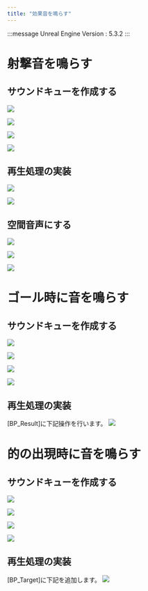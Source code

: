 ```yaml
---
title: "効果音を鳴らす"
---
```

:::message
Unreal Engine Version : 5.3.2
:::


# 射撃音を鳴らす

## サウンドキューを作成する
![](https://storage.googleapis.com/zenn-user-upload/3bb660ae5301-20240114.png)

![](https://storage.googleapis.com/zenn-user-upload/b694877363bf-20240114.png)

![](https://storage.googleapis.com/zenn-user-upload/e99043693d41-20240114.png)

![](https://storage.googleapis.com/zenn-user-upload/1641822ccd4d-20240114.png)


## 再生処理の実装
![](https://storage.googleapis.com/zenn-user-upload/bd5b86aa9b51-20240114.png)


![](https://storage.googleapis.com/zenn-user-upload/f83b999e6df4-20240114.png)


## 空間音声にする

![](https://storage.googleapis.com/zenn-user-upload/92aedd420923-20240114.png)


![](https://storage.googleapis.com/zenn-user-upload/f04d7fadc733-20240114.png)


![](https://storage.googleapis.com/zenn-user-upload/57b18e61187b-20240114.png)



# ゴール時に音を鳴らす

## サウンドキューを作成する
![](https://storage.googleapis.com/zenn-user-upload/3bb660ae5301-20240114.png)

![](https://storage.googleapis.com/zenn-user-upload/a6846d6b6923-20240114.png)

![](https://storage.googleapis.com/zenn-user-upload/f1093961cfd4-20240114.png)

![](https://storage.googleapis.com/zenn-user-upload/cc7b04466c9a-20240114.png)


## 再生処理の実装
[BP_Result]に下記操作を行います。
![](https://storage.googleapis.com/zenn-user-upload/afae70404652-20240114.png)



# 的の出現時に音を鳴らす

## サウンドキューを作成する
![](https://storage.googleapis.com/zenn-user-upload/3bb660ae5301-20240114.png)

![](https://storage.googleapis.com/zenn-user-upload/db148c429967-20240114.png)

![](https://storage.googleapis.com/zenn-user-upload/45a0ea15d915-20240114.png)

![](https://storage.googleapis.com/zenn-user-upload/187cfffaa942-20240114.png)



## 再生処理の実装
[BP_Target]に下記を追加します。
![](https://storage.googleapis.com/zenn-user-upload/14f30721ae6f-20240114.png)


